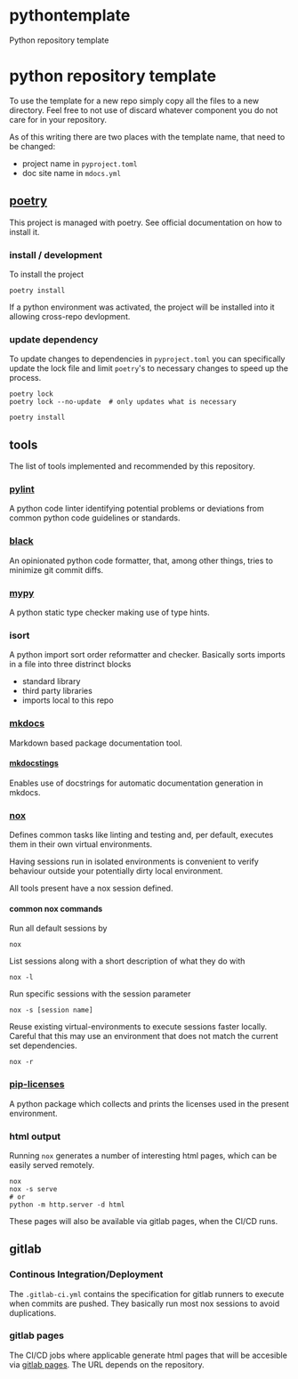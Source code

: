 # pythontemplate
Python repository template

# python repository template

To use the template for a new repo simply copy all the files to a new directory. Feel free to not use of discard whatever component you do not care for in your repository.

As of this writing there are two places with the template name, that need to be changed:

- project name in `pyproject.toml`
- doc site name in `mdocs.yml`

## [poetry](https://python-poetry.org/)

This project is managed with poetry. See official documentation on how to install it.

### install / development

To install the project

```term
poetry install
```

If a python environment was activated, the project will be installed into it allowing cross-repo devlopment.

### update dependency

To update changes to dependencies in `pyproject.toml` you can specifically update the lock file and limit `poetry`'s to necessary changes to speed up the process.

```term
poetry lock
poetry lock --no-update  # only updates what is necessary

poetry install
```

## tools

The list of tools implemented and recommended by this repository.

### [pylint](https://pylint.pycqa.org/en/latest/)

A python code linter identifying potential problems or deviations from common python code guidelines or standards.

### [black](https://black.readthedocs.io/en/stable/)

An opinionated python code formatter, that, among other things, tries to minimize git commit diffs.

### [mypy](https://mypy.readthedocs.io/en/stable/)

A python static type checker making use of type hints.

### isort

A python import sort order reformatter and checker. Basically sorts imports in a file into three distrinct blocks

- standard library
- third party libraries
- imports local to this repo

### [mkdocs](https://www.mkdocs.org/)

Markdown based package documentation tool.

#### [mkdocstings](https://mkdocstrings.github.io/)

Enables use of docstrings for automatic documentation generation in mkdocs.

### [nox](https://nox.thea.codes/en/stable/)

Defines common tasks like linting and testing and, per default, executes them in their own virtual environments.

Having sessions run in isolated environments is convenient to verify behaviour outside your potentially dirty local environment.

All tools present have a nox session defined.

#### common nox commands

Run all default sessions by

```termin
nox
```

List sessions along with a short description of what they do with

```term
nox -l
```

Run specific sessions with the session parameter

```term
nox -s [session name]
```

Reuse existing virtual-environments to execute sessions faster locally. Careful that this may use an environment that does not match the current set dependencies.

```term
nox -r
```

### [pip-licenses](https://github.com/raimon49/pip-licenses)

A python package which collects and prints the licenses used in the present environment.

### html output

Running `nox` generates a number of interesting html pages, which can be easily served
remotely.

```term
nox
nox -s serve
# or
python -m http.server -d html
```

These pages will also be available via gitlab pages, when the CI/CD runs.

## gitlab

### Continous Integration/Deployment

The `.gitlab-ci.yml` contains the specification for gitlab runners to execute when commits are pushed. They basically run most nox sessions to avoid duplications.

### gitlab pages

The CI/CD jobs where applicable generate html pages that will be accesible via [gitlab pages](https://iais-nm-cv.pages.fraunhofer.de/python-template/). The URL depends on the repository.
